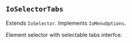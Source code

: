## `IoSelectorTabs`

Extends `IoSelector`. Implements `IoMenuOptions`.

Element selector with selectable tabs interfce.

<io-element-demo element="io-selector-tabs"
    properties='{
        "elements": [
            ["div", {"name": "first"}, "First content"],
            ["div", {"name": "second"}, "Second content"],
            ["div", {"name": "third"}, "Third content"],
            ["div", {"name": "fourth"}, "Fourth content"],
            ["div", {"name": "fifth"}, "Fifth content"],
            ["div", {"name": "sixth"}, "Sixth content"]],
        "selected": "first",
        "cache": false,
        "options": [
            "first",
            "second",
            "third",
            "fourth",
            {"label" : "more", "options": ["fifth", "sixth"]}]}'
    config='{"options": ["io-properties"]}'>
</io-element-demo>